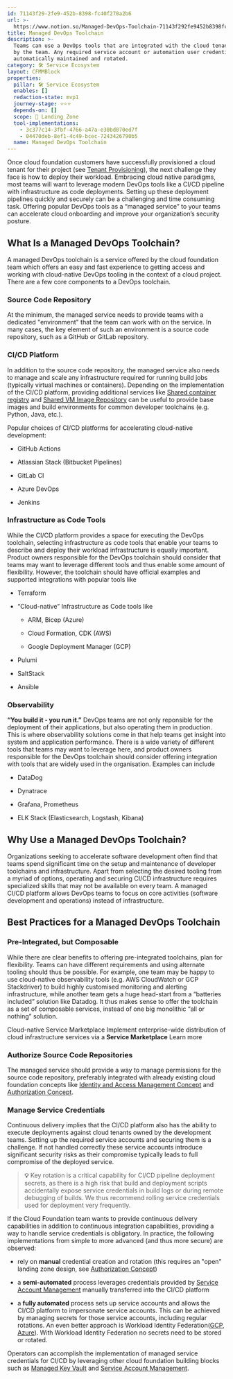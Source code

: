 ```yaml
---
id: 71143f29-2fe9-452b-8398-fc40f270a2b6
url: >-
  https://www.notion.so/Managed-DevOps-Toolchain-71143f292fe9452b8398fc40f270a2b6
title: Managed DevOps Toolchain
description: >-
  Teams can use a DevOps tools that are integrated with the cloud tenants used
  by the team. Any required service account or automation user credentials are
  automatically maintained and rotated.
category: 🛠 Service Ecosystem
layout: CFMMBlock
properties:
  pillar: 🛠 Service Ecosystem
  enables: []
  redaction-state: mvp1
  journey-stage: ⭐️⭐️⭐️
  depends-on: []
  scope: 🛬 Landing Zone
  tool-implementations:
    - 3c377c14-3fbf-4766-a47a-e30bd070ed7f
    - 04470deb-8ef1-4c49-bcec-7243426790b5
  name: Managed DevOps Toolchain
---
```


Once cloud foundation customers have successfully provisioned a cloud tenant for their project (see [Tenant Provisioning](../tenant-management/tenant-provisioning.md)), the next challenge they face is how to deploy their workload. Embracing cloud native paradigms, most teams will want to leverage modern DevOps tools like a CI/CD pipeline with infrastructure as code deployments. Setting up these deployment pipelines quickly and securely can be a challenging and time consuming task. Offering popular DevOps tools as a “managed service” to your teams can accelerate cloud onboarding and improve your organization’s security posture. 

## What Is a Managed DevOps Toolchain?

A managed DevOps toolchain is a service offered by the cloud foundation team which offers an easy and fast experience to getting access and working with cloud-native DevOps tooling in the context of a cloud project. There are a few core components to a DevOps toolchain.

### Source Code Repository

At the minimum, the managed service needs to provide teams with a dedicated "environment" that the team can work with on the service. In many cases, the key element of such an environment is a source code repository, such as a GitHub or GitLab repository.

### CI/CD Platform

In addition to the source code repository, the managed service also needs to manage and scale any infrastructure required for running build jobs (typically virtual machines or containers). Depending on the implementation of the CI/CD platform, providing additional services like [Shared container registry](./shared-container-registry.md) and [Shared VM Image Repository](./shared-vm-image-repository.md) can be useful to provide base images and build environments for common developer toolchains (e.g. Python, Java, etc.).

Popular choices of CI/CD platforms for accelerating cloud-native development:

- GitHub Actions

- Atlassian Stack (Bitbucket Pipelines)

- GitLab CI

- Azure DevOps

- Jenkins

### Infrastructure as Code Tools

While the CI/CD platform provides a space for executing the DevOps toolchain, selecting infrastructure as code tools that enable your teams to describe and deploy their workload infrastructure is equally important. Product owners responsible for the DevOps toolchain should consider that teams may want to leverage different tools and thus enable some amount of flexibility. However, the toolchain should have official examples and supported integrations with popular tools like

- Terraform

- “Cloud-native” Infrastructure as Code tools like 

    - ARM, Bicep (Azure)

    - Cloud Formation, CDK (AWS)

    - Google Deployment Manager (GCP)

- Pulumi

- SaltStack

- Ansible

### Observability

**“You build it - you run it.”** DevOps teams are not only reponsible for the deployment of their applications, but also operating them in production. This is where observability solutions come in that help teams get insight into system and application performance. There is a wide variety of different tools that teams may want to leverage here, and product owners responsible for the DevOps toolchain should consider offering integration with tools that are widely used in the organisation. Examples can include

- DataDog

- Dynatrace

- Grafana, Prometheus

- ELK Stack (Elasticsearch, Logstash, Kibana)

## Why Use a Managed DevOps Toolchain?

Organizations seeking to accelerate software development often find that teams spend significant time on the setup and maintenance of developer toolchains and infrastructure. Apart from selecting the desired tooling from a myriad of options, operating and securing CI/CD infrastructure requires specialized skills that may not be available on every team. A managed CI/CD platform allows DevOps teams to focus on core activities (software development and operations) instead of infrastructure.

## Best Practices for a Managed DevOps Toolchain

### Pre-Integrated, but Composable

While there are clear benefits to offering pre-integrated toolchains, plan for flexibility. Teams can have different requirements and using alternate tooling should thus be possible. For example, one team may be happy to use cloud-native observability tools (e.g. AWS CloudWatch or GCP Stackdriver) to build highly customised monitoring and alerting infrastructure, while another team gets a huge head-start from a “batteries included” solution like Datadog. It thus makes sense to offer the toolchain as a set of composable services, instead of one big monolithic “all or nothing” solution.

<!--notion-markdown-cms:raw-->
<CallToAction>
  <CtaHeader>Cloud-native Service Marketplace</CtaHeader>
  <CtaText>Implement enterprise-wide distribution of cloud infrastructure services via a <b>Service Marketplace</b></CtaText>
  <CtaButton class="btn-primary" url="https://www.meshcloud.io/2020/10/15/cloud-infrastructure-services-enterprise-wide-distribution-via-a-marketplace/">Learn more</CtaButton>
</CallToAction>

### Authorize Source Code Repositories

The managed service should provide a way to manage permissions for the source code repository, preferably integrated with already existing cloud foundation concepts like [Identity and Access Management Concept](../iam/identity-and-access-management-concept.md) and  [Authorization Concept](../iam/authorization-concept.md).

### Manage Service Credentials

Continuous delivery implies that the CI/CD platform also has the ability to execute deployments against cloud tenants owned by the development teams. Setting up the required service accounts and securing them is a challenge. If not handled correctly these service accounts introduce significant security risks as their compromise typically leads to full compromise of the deployed service. 

> **💡** Key rotation is a critical capability for CI/CD pipeline deployment secrets, as there is a high risk that build and deployment scripts accidentally expose service credentials in build logs or during remote debugging of builds. We thus recommend rolling service credentials used for deployment very frequently. 

If the Cloud Foundation team wants to provide continuous delivery capabilities in addition to continuous integration capabilities, providing a way to handle service credentials is obligatory. In practice, the following implementations from simple to more advanced (and thus more secure) are observed:

- rely on **manual** credential creation and rotation (this requires an "open" landing zone design, see [Authorization Concept](../iam/authorization-concept.md))

- a **semi-automated** process leverages credentials provided by [Service Account Management](../iam/service-account-management.md) manually transferred into the CI/CD platform

- a **fully automated** process sets up service accounts and allows the CI/CD platform to impersonate service accounts. This can be achieved by managing secrets for those service accounts, including regular rotations. An even better approach is Workload Identity Federation([GCP](https://cloud.google.com/iam/docs/workload-identity-federation), [Azure](https://docs.microsoft.com/en-us/azure/active-directory/develop/workload-identity-federation)). With Workload Identity Federation no secrets need to be stored or rotated.

Operators can accomplish the implementation of managed service credentials for CI/CD by leveraging other cloud foundation building blocks such as [Managed Key Vault](./managed-key-vault.md) and [Service Account Management](../iam/service-account-management.md).

